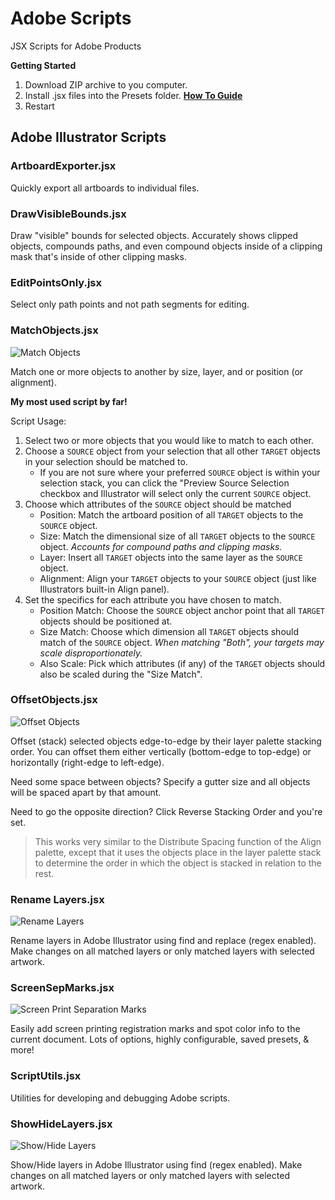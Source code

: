 # Adobe Scripts

JSX Scripts for Adobe Products

**Getting Started**

1. Download ZIP archive to you computer.
2. Install .jsx files into the Presets folder. **[How To Guide](https://www.marspremedia.com/software/how-to-adobe-cc)**
3. Restart

## Adobe Illustrator Scripts

### ArtboardExporter.jsx

Quickly export all artboards to individual files.

### DrawVisibleBounds.jsx

Draw "visible" bounds for selected objects. Accurately shows clipped objects, compounds paths, and even compound objects inside of a clipping mask that's inside of other clipping masks.

### EditPointsOnly.jsx

Select only path points and not path segments for editing.

### MatchObjects.jsx

![Match Objects](https://raw.githubusercontent.com/joshbduncan/adobe-scripts/main/files/match-objects-1.0.8.png)

Match one or more objects to another by size, layer, and or position (or alignment).

**My most used script by far!**

Script Usage:

1. Select two or more objects that you would like to match to each other.
2. Choose a `SOURCE` object from your selection that all other `TARGET` objects in your selection should be matched to.
    - If you are not sure where your preferred `SOURCE` object is within your selection stack, you can click the "Preview Source Selection checkbox and Illustrator will select only the current `SOURCE` object.
3. Choose which attributes of the `SOURCE` object should be matched 
    - Position: Match the artboard position of all `TARGET` objects to the `SOURCE` object.
    - Size: Match the dimensional size of all `TARGET` objects to the `SOURCE` object. *Accounts for compound paths and clipping masks.*
    - Layer: Insert all `TARGET` objects into the same layer as the `SOURCE` object.
    - Alignment: Align your `TARGET` objects to your `SOURCE` object (just like Illustrators built-in Align panel).
4. Set the specifics for each attribute you have chosen to match.
    - Position Match: Choose the `SOURCE` object anchor point that all `TARGET` objects should be positioned at.
    - Size Match: Choose which dimension all `TARGET` objects should match of the `SOURCE` object. *When matching "Both", your targets may scale disproportionately.*
    - Also Scale: Pick which attributes (if any) of the `TARGET` objects should also be scaled during the "Size Match".

### OffsetObjects.jsx

![Offset Objects](https://raw.githubusercontent.com/joshbduncan/adobe-scripts/main/files/offset-objects-1.0.1.png)

Offset (stack) selected objects edge-to-edge by their layer palette stacking order. You can offset them either vertically (bottom-edge to top-edge) or horizontally (right-edge to left-edge).

Need some space between objects? Specify a gutter size and all objects will be spaced apart by that amount.

Need to go the opposite direction? Click Reverse Stacking Order and you're set.

> This works very similar to the Distribute Spacing function of the Align palette, except that it uses the objects place in the layer palette stack to determine the order in which the object is stacked in relation to the rest.

### Rename Layers.jsx

![Rename Layers](https://raw.githubusercontent.com/joshbduncan/adobe-scripts/main/files/scree-sep-marks.png)

Rename layers in Adobe Illustrator using find and replace (regex enabled). Make changes on all matched layers or only matched layers with selected artwork.

### ScreenSepMarks.jsx

![Screen Print Separation Marks](https://raw.githubusercontent.com/joshbduncan/adobe-scripts/main/files/scree-sep-marks.png)

Easily add screen printing registration marks and spot color info to the current document. Lots of options, highly configurable, saved presets, & more!

### ScriptUtils.jsx

Utilities for developing and debugging Adobe scripts.

### ShowHideLayers.jsx

![Show/Hide Layers](https://raw.githubusercontent.com/joshbduncan/adobe-scripts/main/files/show-hide-layers.png)

Show/Hide layers in Adobe Illustrator using find (regex enabled). Make changes on all matched layers or only matched layers with selected artwork.